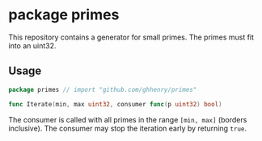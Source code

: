# package primes

This repository contains a generator for small primes.
The primes must fit into an uint32.

## Usage

```go
package primes // import "github.com/ghhenry/primes"

func Iterate(min, max uint32, consumer func(p uint32) bool)
```

The consumer is called with all primes in the range `[min, max]` (borders inclusive).
The consumer may stop the iteration early by returning `true`.
